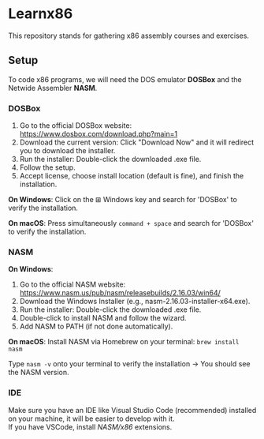 # Learnx86
This repository stands for gathering x86 assembly courses and exercises.

## Setup

To code x86 programs, we will need the DOS emulator **DOSBox** and the Netwide Assembler **NASM**.

### DOSBox

1. Go to the official DOSBox website: https://www.dosbox.com/download.php?main=1
2. Download the current version: Click "Download Now" and it will redirect you to download the installer.
3. Run the installer: Double-click the downloaded .exe file.
4. Follow the setup.
5. Accept license, choose install location (default is fine), and finish the installation.

**On Windows**: Click on the ⊞ Windows key and search for 'DOSBox' to verify the installation.

**On macOS**: Press simultaneously `command + space` and search for 'DOSBox' to verify the installation.

### NASM

**On Windows**:
1. Go to the official NASM website: https://www.nasm.us/pub/nasm/releasebuilds/2.16.03/win64/
2. Download the Windows Installer (e.g., nasm-2.16.03-installer-x64.exe).
3. Run the installer: Double-click the downloaded .exe file.
4. Double-click to install NASM and follow the wizard.
5. Add NASM to PATH (if not done automatically).

**On macOS**: Install NASM via Homebrew on your terminal: `brew install nasm`

Type `nasm -v` onto your terminal to verify the installation → You should see the NASM version.

### IDE

Make sure you have an IDE like Visual Studio Code (recommended) installed on your machine, it will be easier to develop with it.<br>
If you have VSCode, install _NASM/x86_ extensions.
